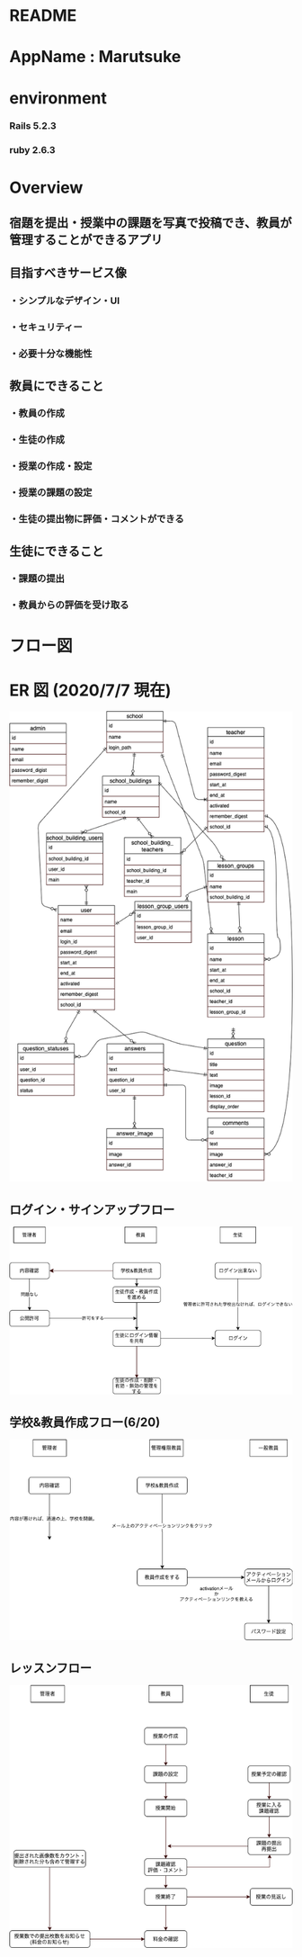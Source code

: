 # README

# AppName : Marutsuke

# environment

### Rails 5.2.3

### ruby 2.6.3

# Overview

## 宿題を提出・授業中の課題を写真で投稿でき、教員が管理することができるアプリ

## 目指すべきサービス像

### ・シンプルなデザイン・UI

### ・セキュリティー

### ・必要十分な機能性

## 教員にできること

### ・教員の作成

### ・生徒の作成

### ・授業の作成・設定

### ・授業の課題の設定

### ・生徒の提出物に評価・コメントができる

## 生徒にできること

### ・課題の提出

### ・教員からの評価を受け取る

# フロー図

# ER 図 (2020/7/7 現在)

![ER図](wiki/images/er11.png "fllow")

## ログイン・サインアップフロー

![ログイン・サインアップフロー](wiki/images/login_sign_up_flow.png "flow")

## 学校&教員作成フロー(6/20)

![学校&教員作成フロー](wiki/images/school_and_teacher_create_flow.png "flow")

## レッスンフロー

![レッスンフロー](wiki/images/lesson_flow.png "flow")
